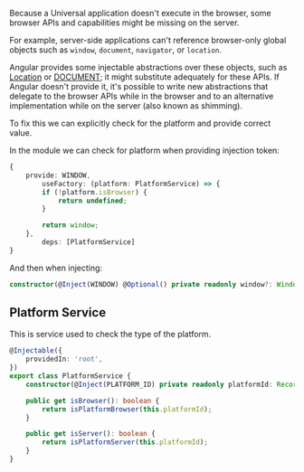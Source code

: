Because a Universal application doesn't execute in the browser, some browser APIs and capabilities might be missing on the server.

For example, server-side applications can't reference browser-only global objects such as `window`, `document`, `navigator`, or `location`.

Angular provides some injectable abstractions over these objects, such as [Location](https://angular.io/api/common/Location) or [DOCUMENT](https://angular.io/api/common/DOCUMENT); it might substitute adequately for these APIs. If Angular doesn't provide it, it's possible to write new abstractions that delegate to the browser APIs while in the browser and to an alternative implementation while on the server (also known as shimming).

To fix this we can explicitly check for the platform and provide correct value.

In the module we can check for platform when providing injection token:

```typescript
{
    provide: WINDOW,
        useFactory: (platform: PlatformService) => {
        if (!platform.isBrowser) {
            return undefined;
        }

        return window;
    },
        deps: [PlatformService]
}
```

And then when injecting:

```typescript
constructor(@Inject(WINDOW) @Optional() private readonly window?: Window) {}
```

## Platform Service
This is service used to check the type  of the platform.

```typescript
@Injectable({
	providedIn: 'root',
})
export class PlatformService {
	constructor(@Inject(PLATFORM_ID) private readonly platformId: Record<string, any>) {}

	public get isBrowser(): boolean {
		return isPlatformBrowser(this.platformId);
	}

	public get isServer(): boolean {
		return isPlatformServer(this.platformId);
	}
}
```

